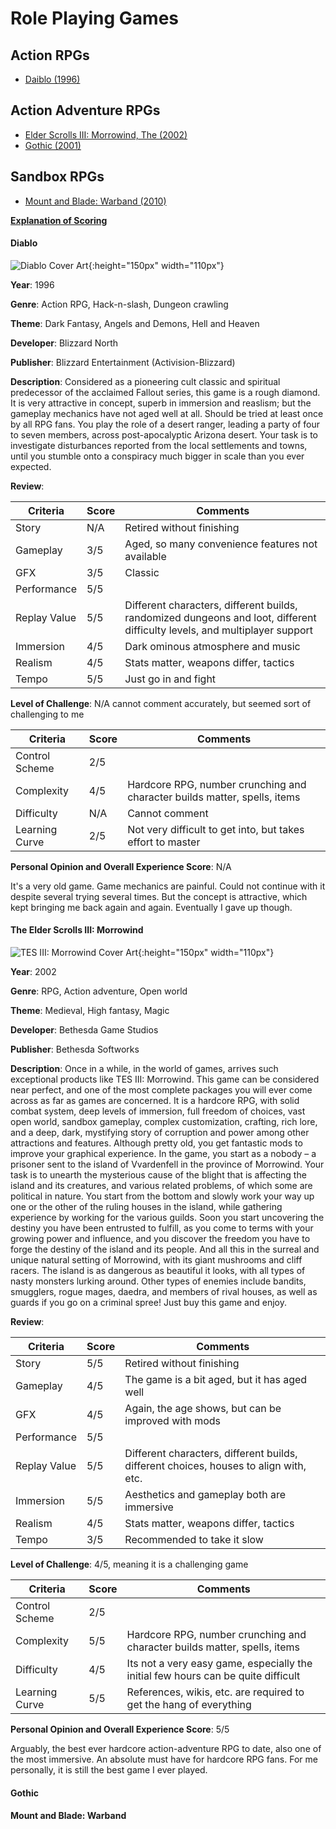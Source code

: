 # Role Playing Games

## Action RPGs
* [Daiblo (1996)](#diablo)

## Action Adventure RPGs
* [Elder Scrolls III: Morrowind, The (2002)](#the-elder-scrolls-iii-morrowind)
* [Gothic (2001)](#gothic)

## Sandbox RPGs
* [Mount and Blade: Warband (2010)](#mount-and-blade-warband)

[**Explanation of Scoring**](https://aureliussr.github.io/aurelius-reviews/rubric)

#### Diablo

![Diablo Cover Art](https://upload.wikimedia.org/wikipedia/en/3/3a/Diablo_Coverart.png "Cover art copyright of Blizzard Entertainment. Source Wikipedia. Thumbnail image for commentary as per Fair Use policy"){:height="150px" width="110px"}

**Year**: 1996

**Genre**: Action RPG, Hack-n-slash, Dungeon crawling

**Theme**: Dark Fantasy, Angels and Demons, Hell and Heaven

**Developer**: Blizzard North

**Publisher**: Blizzard Entertainment (Activision-Blizzard)

**Description**: Considered as a pioneering cult classic and spiritual predecessor of the acclaimed Fallout series, this game is a rough diamond. It is very attractive in concept, superb in immersion and reaslism; but the gameplay mechanics have not aged well at all. Should be tried at least once by all RPG fans. You play the role of a desert ranger, leading a party of four to seven members, across post-apocalyptic Arizona desert. Your task is to investigate disturbances reported from the local settlements and towns, until you stumble onto a conspiracy much bigger in scale than you ever expected.

**Review**:

| Criteria     | Score | Comments |
|--------------|-------|----------|
| Story        | N/A     | Retired without finishing |
| Gameplay     | 3/5     | Aged, so many convenience features not available        |
| GFX          | 3/5     | Classic       |
| Performance  | 5/5     |         |
| Replay Value | 5/5     | Different characters, different builds, randomized dungeons and loot, different difficulty levels, and multiplayer support        |
| Immersion    | 4/5     | Dark ominous atmosphere and music        |
| Realism      | 4/5     | Stats matter, weapons differ, tactics         |
| Tempo        | 5/5     | Just go in and fight         |

**Level of Challenge**: N/A cannot comment accurately, but seemed sort of challenging to me

| Criteria       | Score | Comments |
|----------------|-------|----------|
| Control Scheme | 2/5     | |
| Complexity     | 4/5     | Hardcore RPG, number crunching and character builds matter, spells, items       |
| Difficulty     | N/A     | Cannot comment        |
| Learning Curve | 2/5     | Not very difficult to get into, but takes effort to master       |

**Personal Opinion and Overall Experience Score**: N/A

It's a very old game. Game mechanics are painful. Could not continue with it despite several trying several times. But the concept is attractive, which kept bringing me back again and again. Eventually I gave up though. 

#### The Elder Scrolls III: Morrowind

![TES III: Morrowind Cover Art](https://aureliussr.github.io/aurelius-reviews/images/MorrowindCOVER.jpg "Cover art copyright of Bethesda Softworks. Source Wikipedia. Thumbnail image for commentary as per Fair Use policy"){:height="150px" width="110px"}

**Year**: 2002

**Genre**: RPG, Action adventure, Open world

**Theme**: Medieval, High fantasy, Magic

**Developer**: Bethesda Game Studios

**Publisher**: Bethesda Softworks

**Description**: Once in a while, in the world of games, arrives such exceptional products like TES III: Morrowind. This game can be considered near perfect, and one of the most complete packages you will ever come across as far as games are concerned. It is a hardcore RPG, with solid combat system, deep levels of immersion, full freedom of choices, vast open world, sandbox gameplay, complex customization, crafting, rich lore, and a deep, dark, mystifying story of corruption and power among other attractions and features. Although pretty old, you get fantastic mods to improve your graphical experience. In the game, you start as a nobody – a prisoner sent to the island of Vvardenfell in the province of Morrowind. Your task is to unearth the mysterious cause of the blight that is affecting the island and its creatures, and various related problems, of which some are political in nature. You start from the bottom and slowly work your way up one or the other of the ruling houses in the island, while gathering experience by working for the various guilds. Soon you start uncovering the destiny you have been entrusted to fulfill, as you come to terms with your growing power and influence, and you discover the freedom you have to forge the destiny of the island and its people. And all this in the surreal and unique natural setting of Morrowind, with its giant mushrooms and cliff racers. The island is as dangerous as beautiful it looks, with all types of nasty monsters lurking around. Other types of enemies include bandits, smugglers, rogue mages, daedra, and members of rival houses, as well as guards if you go on a criminal spree! Just buy this game and enjoy.

**Review**:

| Criteria     | Score | Comments |
|--------------|-------|----------|
| Story        | 5/5     | Retired without finishing |
| Gameplay     | 4/5     | The game is a bit aged, but it has aged well        |
| GFX          | 4/5     | Again, the age shows, but can be improved with mods       |
| Performance  | 5/5     |         |
| Replay Value | 5/5     | Different characters, different builds, different choices, houses to align with, etc.  |
| Immersion    | 5/5     | Aesthetics and gameplay both are immersive       |
| Realism      | 4/5     | Stats matter, weapons differ, tactics         |
| Tempo        | 3/5     | Recommended to take it slow         |

**Level of Challenge**: 4/5, meaning it is a challenging game

| Criteria       | Score | Comments |
|----------------|-------|----------|
| Control Scheme | 2/5     | |
| Complexity     | 5/5     | Hardcore RPG, number crunching and character builds matter, spells, items       |
| Difficulty     | 4/5     | Its not a very easy game, especially the initial few hours can be quite difficult        |
| Learning Curve | 5/5     | References, wikis, etc. are required to get the hang of everything       |

**Personal Opinion and Overall Experience Score**: 5/5

Arguably, the best ever hardcore action-adventure RPG to date, also one of the most immersive. An absolute must have for hardcore RPG fans. For me personally, it is still the best game I ever played.



#### Gothic

#### Mount and Blade: Warband
